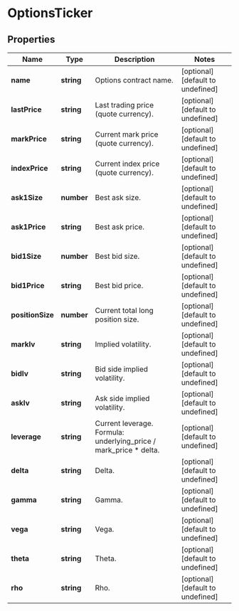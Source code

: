 # OptionsTicker

## Properties

Name | Type | Description | Notes
------------ | ------------- | ------------- | -------------
**name** | **string** | Options contract name. | [optional] [default to undefined]
**lastPrice** | **string** | Last trading price (quote currency). | [optional] [default to undefined]
**markPrice** | **string** | Current mark price (quote currency). | [optional] [default to undefined]
**indexPrice** | **string** | Current index price (quote currency). | [optional] [default to undefined]
**ask1Size** | **number** | Best ask size. | [optional] [default to undefined]
**ask1Price** | **string** | Best ask price. | [optional] [default to undefined]
**bid1Size** | **number** | Best bid size. | [optional] [default to undefined]
**bid1Price** | **string** | Best bid price. | [optional] [default to undefined]
**positionSize** | **number** | Current total long position size. | [optional] [default to undefined]
**markIv** | **string** | Implied volatility. | [optional] [default to undefined]
**bidIv** | **string** | Bid side implied volatility. | [optional] [default to undefined]
**askIv** | **string** | Ask side implied volatility. | [optional] [default to undefined]
**leverage** | **string** | Current leverage. Formula: underlying_price / mark_price * delta. | [optional] [default to undefined]
**delta** | **string** | Delta. | [optional] [default to undefined]
**gamma** | **string** | Gamma. | [optional] [default to undefined]
**vega** | **string** | Vega. | [optional] [default to undefined]
**theta** | **string** | Theta. | [optional] [default to undefined]
**rho** | **string** | Rho. | [optional] [default to undefined]

